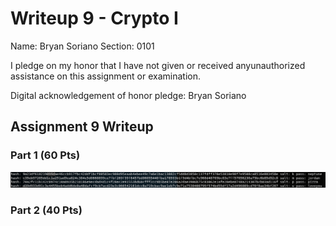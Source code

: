 Writeup 9 - Crypto I
=====

Name: Bryan Soriano
Section: 0101

I pledge on my honor that I have not given or received anyunauthorized assistance on this assignment or examination.

Digital acknowledgement of honor pledge: Bryan Soriano

## Assignment 9 Writeup

### Part 1 (60 Pts)
![Image of Yaktocat](389pic1.png)


### Part 2 (40 Pts)


